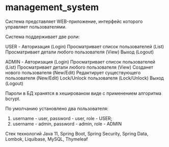 # management_system
Система представляет WEB-приложение, интерфейс которого управляет пользователями.

Система поддерживает две роли:

USER - Авторизация (Login)
       Просматривает список пользователей (List)
       Просматривает детали любого пользователя (View)
       Выход (Logout)
       
ADMIN - Авторизация (Login)
        Просматривает список пользователей (List)
        Просматривает детали любого пользователя (View)
        Созданет нового пользователя (New/Edit)
        Редактирует существующего пользователя (New/Edit)
        Lock/Unlock пользователя (Lock/Unlock)
        Выход (Logout)

Пароли в БД хранятся в хешированом виде с применением алгоритма bcrypt.

По умолчанию установлено два пользователя:

1) username - user, password - user, role - USER;
2) username - admin, password - admin, role - ADMIN

Стек технологий Java 11, Spring Boot, Spring Security, Spring Data, Lombok, Liquibase, MySQL, Thymeleaf